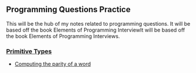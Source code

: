 ## Programming Questions Practice

This will be the hub of my notes related to programming questions.
It will be based off the book Elements of Programming InterviewIt will be
based off the book Elements of Programming Interviews.

### [Primitive Types](./PRIMITIVE_TYPES)
- [Computing the parity of a 
   word](./PRIMITIVE_TYPES/README.md#computing-the-parity-of-a-word)
